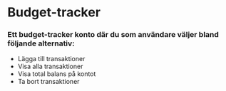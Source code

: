 # Budget-tracker
### Ett budget-tracker konto där du som användare väljer bland följande alternativ:
- Lägga till transaktioner
- Visa alla transaktioner
- Visa total balans på kontot
- Ta bort transaktioner

